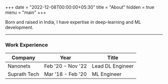 +++
date = "2022-12-08T00:00:00+05:30"
title = "About"
hidden = true
menu = "main"
+++

Born and raised in India, I have expertise in deep-learning and ML development.

***

### Work Experience

| Company      | Year |  Title |
| ----------- | ----------- | -------- |
| Nanonets      | Feb '20 - Nov '22       | Lead DL Engineer |
| Suprath Tech   | Mar '18 - Feb '20        | ML Engineer |
